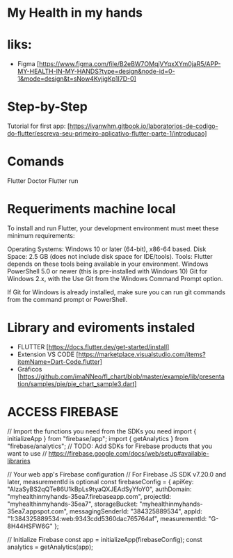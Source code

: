 # My Health in my hands

# liks:
* Figma [https://www.figma.com/file/B2eBW7OMqjVYqxXYm0jaR5/APP-MY-HEALTH-IN-MY-HANDS?type=design&node-id=0-1&mode=design&t=sNow4KvjigKp1I7D-0]


# Step-by-Step
Tutorial for first app: [https://ivanwhm.gitbook.io/laboratorios-de-codigo-do-flutter/escreva-seu-primeiro-aplicativo-flutter-parte-1/introducao]

# Comands

Flutter Doctor
Flutter run

# Requeriments machine local

To install and run Flutter, your development environment must meet these minimum requirements:

Operating Systems: Windows 10 or later (64-bit), x86-64 based.
Disk Space: 2.5 GB (does not include disk space for IDE/tools).
Tools: Flutter depends on these tools being available in your environment.
Windows PowerShell 5.0 or newer (this is pre-installed with Windows 10)
Git for Windows 2.x, with the Use Git from the Windows Command Prompt option.

If Git for Windows is already installed, make sure you can run git commands from the command prompt or PowerShell.



# Library and eviroments instaled

* FLUTTER [https://docs.flutter.dev/get-started/install]
* Extension VS CODE [https://marketplace.visualstudio.com/items?itemName=Dart-Code.flutter]
* Gráficos [https://github.com/imaNNeo/fl_chart/blob/master/example/lib/presentation/samples/pie/pie_chart_sample3.dart]


# ACCESS FIREBASE


// Import the functions you need from the SDKs you need
import { initializeApp } from "firebase/app";
import { getAnalytics } from "firebase/analytics";
// TODO: Add SDKs for Firebase products that you want to use
// https://firebase.google.com/docs/web/setup#available-libraries

// Your web app's Firebase configuration
// For Firebase JS SDK v7.20.0 and later, measurementId is optional
const firebaseConfig = {
  apiKey: "AIzaSyBS2qQTe86U1kBpLs9tyaQXJEAdSyYfoY0",
  authDomain: "myhealthinmyhands-35ea7.firebaseapp.com",
  projectId: "myhealthinmyhands-35ea7",
  storageBucket: "myhealthinmyhands-35ea7.appspot.com",
  messagingSenderId: "384325889534",
  appId: "1:384325889534:web:9343cdd5360dac765764af",
  measurementId: "G-8H44HSFW6G"
};

// Initialize Firebase
const app = initializeApp(firebaseConfig);
const analytics = getAnalytics(app);
